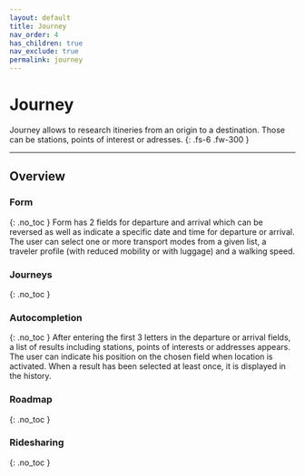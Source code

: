 ```yaml
---
layout: default
title: Journey
nav_order: 4
has_children: true
nav_exclude: true
permalink: journey
---
```


# Journey

Journey allows to research itineries from an origin to a destination. Those can be stations, points of interest or adresses.
{: .fs-6 .fw-300 }

---

## Overview

<!-- Insert schema -->

### Form
{: .no_toc }
Form has 2 fields for departure and arrival which can be reversed as well as indicate a specific date and time for departure or arrival.
The user can select one or more transport modes from a given list, a traveler profile (with reduced mobility or with luggage) and a walking speed.

### Journeys
{: .no_toc }


### Autocompletion
{: .no_toc }
After entering the first 3 letters in the departure or arrival fields, a list of results including stations, points of interests or addresses appears.
The user can indicate his position on the chosen field when location is activated. When a result has been selected at least once, it is displayed in the history.

### Roadmap
{: .no_toc }

### Ridesharing
{: .no_toc }